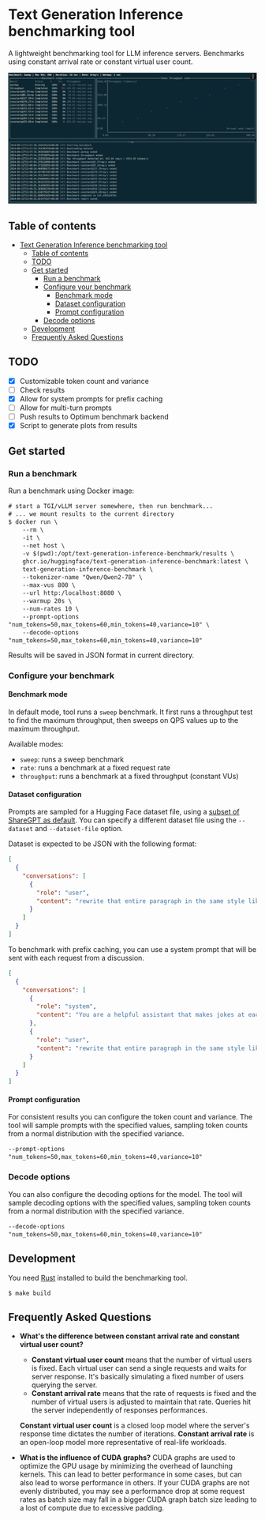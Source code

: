 # Text Generation Inference benchmarking tool

A lightweight benchmarking tool for LLM inference servers.
Benchmarks using constant arrival rate or constant virtual user count.

![ui.png](assets/ui.png)

## Table of contents

<!-- TOC -->
* [Text Generation Inference benchmarking tool](#text-generation-inference-benchmarking-tool)
  * [Table of contents](#table-of-contents)
  * [TODO](#todo)
  * [Get started](#get-started)
    * [Run a benchmark](#run-a-benchmark)
    * [Configure your benchmark](#configure-your-benchmark)
      * [Benchmark mode](#benchmark-mode)
      * [Dataset configuration](#dataset-configuration)
      * [Prompt configuration](#prompt-configuration)
    * [Decode options](#decode-options)
  * [Development](#development)
  * [Frequently Asked Questions](#frequently-asked-questions)
<!-- TOC -->

## TODO

- [X] Customizable token count and variance
- [ ] Check results
- [X] Allow for system prompts for prefix caching
- [ ] Allow for multi-turn prompts
- [ ] Push results to Optimum benchmark backend
- [X] Script to generate plots from results

## Get started

### Run a benchmark

Run a benchmark using Docker image:

```shell
# start a TGI/vLLM server somewhere, then run benchmark...
# ... we mount results to the current directory
$ docker run \
    --rm \
    -it \
    --net host \
    -v $(pwd):/opt/text-generation-inference-benchmark/results \
    ghcr.io/huggingface/text-generation-inference-benchmark:latest \
    text-generation-inference-benchmark \
    --tokenizer-name "Qwen/Qwen2-7B" \
    --max-vus 800 \
    --url http:/localhost:8080 \
    --warmup 20s \
    --num-rates 10 \
    --prompt-options "num_tokens=50,max_tokens=60,min_tokens=40,variance=10" \
    --decode-options "num_tokens=50,max_tokens=60,min_tokens=40,variance=10"
```

Results will be saved in JSON format in current directory.

### Configure your benchmark

#### Benchmark mode

In default mode, tool runs a `sweep` benchmark. It first runs a throughput test to find the maximum throughput, then
sweeps on QPS values up to the maximum throughput.

Available modes:

- `sweep`: runs a sweep benchmark
- `rate`: runs a benchmark at a fixed request rate
- `throughput`: runs a benchmark at a fixed throughput (constant VUs)

#### Dataset configuration

Prompts are sampled for a Hugging Face dataset file, using a [subset of ShareGPT
as default](https://huggingface.co/datasets/hlarcher/share_gpt_small). You can specify a different dataset file using
the
`--dataset` and `--dataset-file` option.

Dataset is expected to be JSON with the following format:

```json
[
  {
    "conversations": [
      {
        "role": "user",
        "content": "rewrite that entire paragraph in the same style like this one: "
      }
    ]
  }
]
```

To benchmark with prefix caching, you can use a system prompt that will be sent with each request from a discussion.

```json
[
  {
    "conversations": [
      {
        "role": "system",
        "content": "You are a helpful assistant that makes jokes at each response."
      },
      {
        "role": "user",
        "content": "rewrite that entire paragraph in the same style like this one:"
      }
    ]
  }
]
```

#### Prompt configuration

For consistent results you can configure the token count and variance. The tool will sample prompts with the specified
values, sampling token counts from a normal distribution with the specified variance.

```shell
--prompt-options "num_tokens=50,max_tokens=60,min_tokens=40,variance=10"
```

### Decode options

You can also configure the decoding options for the model. The tool will sample decoding options with the specified
values, sampling token counts from a normal distribution with the specified variance.

```shell
--decode-options "num_tokens=50,max_tokens=60,min_tokens=40,variance=10"
```

## Development

You need [Rust](https://rustup.rs/) installed to build the benchmarking tool.

```shell
$ make build
```

## Frequently Asked Questions

* **What's the difference between constant arrival rate and constant virtual user count?**
    * **Constant virtual user count** means that the number of virtual users is fixed. Each virtual user can send a
      single requests and waits for server response. It's basically simulating a fixed number of users querying the
      server.
    * **Constant arrival rate** means that the rate of requests is fixed and the number of virtual users is adjusted to
      maintain that rate. Queries hit the server independently of responses performances.

  **Constant virtual user count** is a closed loop model where the server's response time dictates the number of
  iterations. **Constant arrival rate** is an open-loop model more representative of real-life workloads.

* **What is the influence of CUDA graphs?**
  CUDA graphs are used to optimize the GPU usage by minimizing the overhead of launching kernels. This can lead to
  better performance in some cases, but can also lead to worse performance in others.
  If your CUDA graphs are not evenly distributed, you may see a performance drop at some request rates as batch size may
  fall in a bigger CUDA graph batch size leading to a lost of compute due to excessive padding.